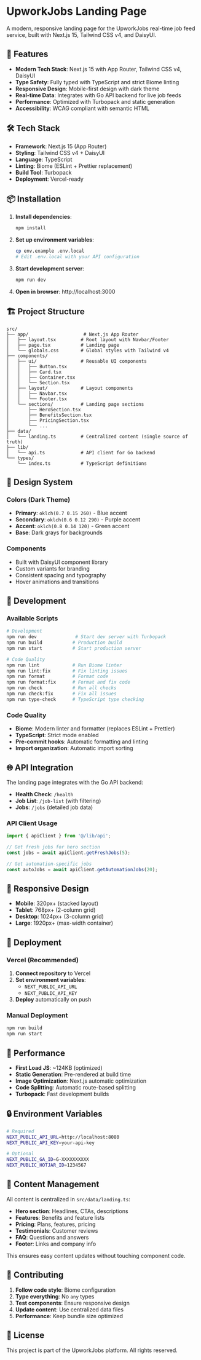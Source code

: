 # UpworkJobs Landing Page

A modern, responsive landing page for the UpworkJobs real-time job feed service, built with Next.js 15, Tailwind CSS v4, and DaisyUI.

## 🚀 Features

- **Modern Tech Stack**: Next.js 15 with App Router, Tailwind CSS v4, DaisyUI
- **Type Safety**: Fully typed with TypeScript and strict Biome linting
- **Responsive Design**: Mobile-first design with dark theme
- **Real-time Data**: Integrates with Go API backend for live job feeds
- **Performance**: Optimized with Turbopack and static generation
- **Accessibility**: WCAG compliant with semantic HTML

## 🛠 Tech Stack

- **Framework**: Next.js 15 (App Router)
- **Styling**: Tailwind CSS v4 + DaisyUI
- **Language**: TypeScript
- **Linting**: Biome (ESLint + Prettier replacement)
- **Build Tool**: Turbopack
- **Deployment**: Vercel-ready

## 📦 Installation

1. **Install dependencies**:
   ```bash
   npm install
   ```

2. **Set up environment variables**:
   ```bash
   cp env.example .env.local
   # Edit .env.local with your API configuration
   ```

3. **Start development server**:
   ```bash
   npm run dev
   ```

4. **Open in browser**: http://localhost:3000

## 🏗 Project Structure

```
src/
├── app/                    # Next.js App Router
│   ├── layout.tsx         # Root layout with Navbar/Footer
│   ├── page.tsx           # Landing page
│   └── globals.css        # Global styles with Tailwind v4
├── components/
│   ├── ui/                # Reusable UI components
│   │   ├── Button.tsx
│   │   ├── Card.tsx
│   │   ├── Container.tsx
│   │   └── Section.tsx
│   ├── layout/            # Layout components
│   │   ├── Navbar.tsx
│   │   └── Footer.tsx
│   └── sections/          # Landing page sections
│       ├── HeroSection.tsx
│       ├── BenefitsSection.tsx
│       ├── PricingSection.tsx
│       └── ...
├── data/
│   └── landing.ts         # Centralized content (single source of truth)
├── lib/
│   └── api.ts             # API client for Go backend
└── types/
    └── index.ts           # TypeScript definitions
```

## 🎨 Design System

### Colors (Dark Theme)
- **Primary**: `oklch(0.7 0.15 260)` - Blue accent
- **Secondary**: `oklch(0.6 0.12 290)` - Purple accent  
- **Accent**: `oklch(0.8 0.14 120)` - Green accent
- **Base**: Dark grays for backgrounds

### Components
- Built with DaisyUI component library
- Custom variants for branding
- Consistent spacing and typography
- Hover animations and transitions

## 🔧 Development

### Available Scripts

```bash
# Development
npm run dev              # Start dev server with Turbopack
npm run build           # Production build
npm run start           # Start production server

# Code Quality
npm run lint            # Run Biome linter
npm run lint:fix        # Fix linting issues
npm run format          # Format code
npm run format:fix      # Format and fix code
npm run check           # Run all checks
npm run check:fix       # Fix all issues
npm run type-check      # TypeScript type checking
```

### Code Quality

- **Biome**: Modern linter and formatter (replaces ESLint + Prettier)
- **TypeScript**: Strict mode enabled
- **Pre-commit hooks**: Automatic formatting and linting
- **Import organization**: Automatic import sorting

## 🌐 API Integration

The landing page integrates with the Go API backend:

- **Health Check**: `/health`
- **Job List**: `/job-list` (with filtering)
- **Jobs**: `/jobs` (detailed job data)

### API Client Usage

```typescript
import { apiClient } from '@/lib/api';

// Get fresh jobs for hero section
const jobs = await apiClient.getFreshJobs(5);

// Get automation-specific jobs
const autoJobs = await apiClient.getAutomationJobs(20);
```

## 📱 Responsive Design

- **Mobile**: 320px+ (stacked layout)
- **Tablet**: 768px+ (2-column grid)
- **Desktop**: 1024px+ (3-column grid)
- **Large**: 1920px+ (max-width container)

## 🚀 Deployment

### Vercel (Recommended)

1. **Connect repository** to Vercel
2. **Set environment variables**:
   - `NEXT_PUBLIC_API_URL`
   - `NEXT_PUBLIC_API_KEY`
3. **Deploy** automatically on push

### Manual Deployment

```bash
npm run build
npm run start
```

## 🎯 Performance

- **First Load JS**: ~124KB (optimized)
- **Static Generation**: Pre-rendered at build time
- **Image Optimization**: Next.js automatic optimization
- **Code Splitting**: Automatic route-based splitting
- **Turbopack**: Fast development builds

## 🔒 Environment Variables

```bash
# Required
NEXT_PUBLIC_API_URL=http://localhost:8080
NEXT_PUBLIC_API_KEY=your-api-key

# Optional
NEXT_PUBLIC_GA_ID=G-XXXXXXXXXX
NEXT_PUBLIC_HOTJAR_ID=1234567
```

## 📝 Content Management

All content is centralized in `src/data/landing.ts`:

- **Hero section**: Headlines, CTAs, descriptions
- **Features**: Benefits and feature lists
- **Pricing**: Plans, features, pricing
- **Testimonials**: Customer reviews
- **FAQ**: Questions and answers
- **Footer**: Links and company info

This ensures easy content updates without touching component code.

## 🤝 Contributing

1. **Follow code style**: Biome configuration
2. **Type everything**: No `any` types
3. **Test components**: Ensure responsive design
4. **Update content**: Use centralized data files
5. **Performance**: Keep bundle size optimized

## 📄 License

This project is part of the UpworkJobs platform. All rights reserved.